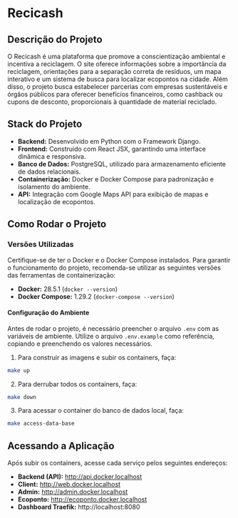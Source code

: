# Recicash

## Descrição do Projeto
O Recicash é uma plataforma que promove a conscientização ambiental e incentiva a reciclagem. O site oferece informações sobre a importância da reciclagem, orientações para a separação correta de resíduos, um mapa interativo e um sistema de busca para localizar ecopontos na cidade.  Além disso, o projeto busca estabelecer parcerias com empresas sustentáveis e órgãos públicos para oferecer benefícios financeiros, como cashback ou cupons de desconto, proporcionais à quantidade de material reciclado.

## Stack do Projeto

- **Backend:** Desenvolvido em Python com o Framework Django.
- **Frontend:** Construído com React JSX, garantindo uma interface dinâmica e responsiva.
- **Banco de Dados:** PostgreSQL, utilizado para armazenamento eficiente de dados relacionais.
- **Containerização:** Docker e Docker Compose para padronização e isolamento do ambiente.
- **API:** Integração com Google Maps API para exibição de mapas e localização de ecopontos.

## Como Rodar o Projeto

### Versões Utilizadas

Certifique-se de ter o Docker e o Docker Compose instalados. Para garantir o funcionamento do projeto, recomenda-se utilizar as seguintes versões das ferramentas de containerização:

- **Docker:** 28.5.1 (`docker --version`)
- **Docker Compose:** 1.29.2 (`docker-compose --version`)

#### Configuração do Ambiente

Antes de rodar o projeto, é necessário preencher o arquivo `.env` com as variáveis de ambiente. Utilize o arquivo `.env.example` como referência, copiando e preenchendo os valores necessários.

1. Para construir as imagens e subir os containers, faça:
```bash
make up
```

2. Para derrubar todos os containers, faça:
```bash
make down
```

3. Para acessar o container do banco de dados local, faça:
```bash
make access-data-base
```

## Acessando a Aplicação

Após subir os containers, acesse cada serviço pelos seguintes endereços:

- **Backend (API):** http://api.docker.localhost
- **Client:** http://web.docker.localhost
- **Admin:** http://admin.docker.localhost
- **Ecoponto:** http://ecoponto.docker.localhost
- **Dashboard Traefik:** http://localhost:8080